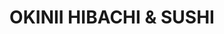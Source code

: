 ---
layout: place
title: "OKINII HIBACHI & SUSHI"
permalink: /virginia/newport-news/okinii-hibachi-sushi.html
stateAbbr: VA
stateName: Virginia
cityName: Newport News
seo:
  name: "OKINII HIBACHI & SUSHI"
  type: Restaurant
  links: http://www.okiniinewportnews.com/
description: "OKINII HIBACHI & SUSHI serves delicious sushi in Newport News, Virginia. Try fresh Japanese dishes for a great dining experience. Available for takeout, delivery, lunch, and dinner."
place_id: ChIJeeYVo6d5sIkRfZ1I_fssMgs
photos:
  - name: >-
      places/ChIJeeYVo6d5sIkRfZ1I_fssMgs/photos/AeeoHcIg58mvV7FeTglo4w1Zgj79jBtAObI9P7VaBDqfzKCube02oEnFrdapM7U-wcukjgi8eAF49J1mN-d3n8OIBjH-UTCmelClMADrAg_R8oFd0tBg0vVqm3MN-EAnirxhfE38FmD9gkva5_BpSjndOiX4Z9U6ZKaZKjGcqRwAgNXKpDymfJPqYS3r_6lDROCQY4BFtj08S13mhRynF5l7FV3CL_yixJRAAYRGppguSBJoQrDote862mY0EyKjEIwccVR6G-LFHiNvtvbKZ7HvunfvwV47w4f7Tg_J-xiPis87mw
    widthPx: 1276
    heightPx: 1702
    authorAttributions:
      - displayName: OKINII HIBACHI & SUSHI
        uri: https://maps.google.com/maps/contrib/117713146672938042369
        photoUri: >-
          https://lh3.googleusercontent.com/a-/ALV-UjUmHLzBUutFzpL6aeZIU5O0MPShss1hjN5pJB3WkhwkCul1l42b=s100-p-k-no-mo
    flagContentUri: >-
      https://www.google.com/local/imagery/report/?cb_client=maps_api_places.places_api&image_key=!1e10!2sAF1QipMpL85bZErai7Dqpims3gOphA16t8143NvhSz-D&hl=en-US
    googleMapsUri: >-
      https://www.google.com/maps/place//data=!3m4!1e2!3m2!1sAF1QipMpL85bZErai7Dqpims3gOphA16t8143NvhSz-D!2e10!4m2!3m1!1s0x89b079a7a315e679:0xb322cfbfd489d7d
  - name: >-
      places/ChIJeeYVo6d5sIkRfZ1I_fssMgs/photos/AeeoHcIIbw6_xRyBJRdRobPpC4r9ZQDBzZ74NepVdlmkhXCtqW6D3HkRHjh917se_-9m0kwClcGosvMV5WcVJBx4J61ueH4Csom9UaBIq7rbQsAIt4eJ-DF_KXUsbGx07Egi9JegAQmsLO2jRxk7mdC0tO1iY9oqdP_vu2fWnLEllIEjyzPjCrTDK9-TUn3lMgvjG916JjntwgtAkPQi2V6lYU_X75Nr2UF1RCBiVmB8UDSe6VYQgjhs4CLSw168mkfDhchFna_sGD9o_fKgKHWH7SC7P-CHD0_B-zK-RnvI9izHMqmBe8MkzPT3LYPlPbUXPIcdnwDb25c12sx5agYaYpwfhA7IDekx-xr-qPGGWZNLP4b7fTUPOYVziubyCB6Q5o4KMxf1yGHr-2WALKHj6d5wxZ43SV3RCLM4Yl4kks2yefI6
    widthPx: 4000
    heightPx: 3000
    authorAttributions:
      - displayName: AS1AM
        uri: https://maps.google.com/maps/contrib/117097643714049928909
        photoUri: >-
          https://lh3.googleusercontent.com/a/ACg8ocKJ_KlEnmBpoB0jqCmZTYOfmI-69GqtbawH9k3VnWr7Mz2DLQ=s100-p-k-no-mo
    flagContentUri: >-
      https://www.google.com/local/imagery/report/?cb_client=maps_api_places.places_api&image_key=!1e10!2sCIHM0ogKEICAgIDrs_r2hwE&hl=en-US
    googleMapsUri: >-
      https://www.google.com/maps/place//data=!3m4!1e2!3m2!1sCIHM0ogKEICAgIDrs_r2hwE!2e10!4m2!3m1!1s0x89b079a7a315e679:0xb322cfbfd489d7d
  - name: >-
      places/ChIJeeYVo6d5sIkRfZ1I_fssMgs/photos/AeeoHcKEBRW1w-OJ9qyQ3-Ta8RCYOM_zG3j0UBoVAVHO2KDbhKp1ZFyE3lqsHZuBPFLls-jzoxwoxsa39IC290JQOZII3zN5tbcvr34LyNON93nupT417M3lgSNN_gAa4Jq1XrfrfYLZAgHQPaDLIxCTYIwffcIoC61P8tA6f4hQnfG03lPkMUqGpFIcWim2hyTnreP__p4kERqBJTwqJDOr_gZeZa1fIBwGs6yUH4ONTr7B91O8nbXhU0RyFHrEb5Rd3nlRu17kOJTzagvN1avA3JXQjr8nq0QKmyK_DxxIP9lpO9M6FaSsieA_saoi-zkyLOHhX0LmJTNxWYEB0nQfzOdVnju_wNl5bhBX7G7uARWiARIgezDJYGwoazaB87noTccxs7KS-j0B5EPsGqUmiRdv3W1l9z9-sMR7DU9Tzf97UA
    widthPx: 4032
    heightPx: 3024
    authorAttributions:
      - displayName: PERCIVAL theGREAT
        uri: https://maps.google.com/maps/contrib/100527300341454493199
        photoUri: >-
          https://lh3.googleusercontent.com/a/ACg8ocJ49ItHmPBbWZSAORibY0vHft3GogNix6wtod2B8o-fnCPwgg=s100-p-k-no-mo
    flagContentUri: >-
      https://www.google.com/local/imagery/report/?cb_client=maps_api_places.places_api&image_key=!1e10!2sCIHM0ogKEICAgIDx9cGLEg&hl=en-US
    googleMapsUri: >-
      https://www.google.com/maps/place//data=!3m4!1e2!3m2!1sCIHM0ogKEICAgIDx9cGLEg!2e10!4m2!3m1!1s0x89b079a7a315e679:0xb322cfbfd489d7d
  - name: >-
      places/ChIJeeYVo6d5sIkRfZ1I_fssMgs/photos/AeeoHcJrOtJzKnWwTxYxkjPy4p-5O0ovigNsdNzTntFgVx2I50DMjnkoIJGNoG6oOvo0vWq5FLpaGXsSdHDh6YxqDQGKkxVhXt9Wsei93WbHR9RpJk_UZ3JTdvRjLAtCPMSj8OW0uUrIrFAwr0bsST5AJ16PR41h44c6uCRUrFDAZd-gUmgMnwskxwbtm4SkBRBMeJ0ZnoFUb3Oz02GNc2O-a7smSVkwaI1o1d4afzIvjxtaKr_USxBkbK6pqF7dsbuucDh8aVpp2C6GNvmDQffxBq0JumizrKMWnGTLMe6f09sfDeTmL4d1WR0prMT4MY5HXD9GdaYxtngUkbsco5Ea_DvpOSIaE9hN7gGG2Ogg3D3YKK-g4b4poGP3Zq8HSrK3-JsfgzS66vjoTwrwthLT2GT3StJ4Lf1-Er6uq22AC_1knJFk
    widthPx: 3000
    heightPx: 4000
    authorAttributions:
      - displayName: Michelle B
        uri: https://maps.google.com/maps/contrib/115731952438527579706
        photoUri: >-
          https://lh3.googleusercontent.com/a-/ALV-UjXI1XnmVME1V4ZxK3CB9MDL9H59CSiCY11y9liJaZwWTFMeZbEU_w=s100-p-k-no-mo
    flagContentUri: >-
      https://www.google.com/local/imagery/report/?cb_client=maps_api_places.places_api&image_key=!1e10!2sCIHM0ogKEICAgIDj0IDbswE&hl=en-US
    googleMapsUri: >-
      https://www.google.com/maps/place//data=!3m4!1e2!3m2!1sCIHM0ogKEICAgIDj0IDbswE!2e10!4m2!3m1!1s0x89b079a7a315e679:0xb322cfbfd489d7d
  - name: >-
      places/ChIJeeYVo6d5sIkRfZ1I_fssMgs/photos/AeeoHcLL-e6D1793C0qVV_93tlmBYmVIbwkeHjAKG5wPCnkunrYKPilzmmte6TtFqYDHhUBEzfpGH5V3_iGOvi4ULVunH5eup0lBPnmCAG3JigBGK89YJRQNahxDvgVqLZhzajJwsgxZZADyzyV_m9eKs_gjjs9K5Cwnr0CBhSDmLVAXc5LrK4vczx8HooCHvpiiUqREQvBfMjeFcg3beQ9jZ7Z3PdUFsYcPJroil0HCQoy21eiHnCTM3TfgRT2ahxqv7t4mPFnuZyBiMJeM1eJ4ezTJ0mksfU0L-LGQ4sQonQRexaLGpBwNnH10oApFmO34XhLVPGSV0wMLu-bqrz9MqupuJ1Qz0W-32jELjBI5MeEK80gDvR0YcOFos7NvPpr1x41r40vktTyQKnKF7HJUeGv0wk93eoVb33K2jtMvWiRQmmOV
    widthPx: 3000
    heightPx: 4000
    authorAttributions:
      - displayName: Alejandro Gonzalez
        uri: https://maps.google.com/maps/contrib/110703301416971368094
        photoUri: >-
          https://lh3.googleusercontent.com/a-/ALV-UjXA1CaaohhK4_1HH60Vq7gQJWJlwLKTv-t0y0U6e8qJVNoRWg0=s100-p-k-no-mo
    flagContentUri: >-
      https://www.google.com/local/imagery/report/?cb_client=maps_api_places.places_api&image_key=!1e10!2sCIHM0ogKEICAgIDBgrHv7wE&hl=en-US
    googleMapsUri: >-
      https://www.google.com/maps/place//data=!3m4!1e2!3m2!1sCIHM0ogKEICAgIDBgrHv7wE!2e10!4m2!3m1!1s0x89b079a7a315e679:0xb322cfbfd489d7d
  - name: >-
      places/ChIJeeYVo6d5sIkRfZ1I_fssMgs/photos/AeeoHcKvodbIkRzve-O43IvSUB-b79rinEAi333V7GreBp7FoIL5pGw-lBgE35VQzwIoM2-gvc1fjUtL0GZC5r_RTc9-WImTYagfPvptpLvUhl20p6RPRSKqEm4CVT7AWpK5gwjirz5X7hFD0X7B6Hr1yBBKRLjL7OtS1LdkaVgQPkHF70-ZTAblrzC0la98QlekOcUiXPBS5Vs_Zeius-H6hH7BZxFRCWJanpshI2kG8CWpkDwDcc7LCHHnmiPsMccMOmjTghE502I2vEV2sEbT0C-IfxID2TkldkN-ss2JT9tb1AxuPB0ulGDgdGQQmDAUb1eTRzLr6UKvfSe8nB63K2UIw0typRWl_LOv3bd5tVboUCzvRpng-4iVUcZzVWTSjsp5RY9hWJRYkjq0TFXO0UO3CyB2Y0085ZaTCd75LN4
    widthPx: 3958
    heightPx: 2410
    authorAttributions:
      - displayName: Jon Schwartz
        uri: https://maps.google.com/maps/contrib/103695570285297572266
        photoUri: >-
          https://lh3.googleusercontent.com/a-/ALV-UjXD0aCwXE3fNDQ9xm4wO3d8R3VMKdNNq-xgI3HJUvSGqg4NfY9b=s100-p-k-no-mo
    flagContentUri: >-
      https://www.google.com/local/imagery/report/?cb_client=maps_api_places.places_api&image_key=!1e10!2sCIHM0ogKEICAgIC75_LBUg&hl=en-US
    googleMapsUri: >-
      https://www.google.com/maps/place//data=!3m4!1e2!3m2!1sCIHM0ogKEICAgIC75_LBUg!2e10!4m2!3m1!1s0x89b079a7a315e679:0xb322cfbfd489d7d
  - name: >-
      places/ChIJeeYVo6d5sIkRfZ1I_fssMgs/photos/AeeoHcJcS9yy5elPn4NoN3AT6AhZP5Czui8Ceiij7caJkGdP4S7hIC6xNFsifwlPIz30I1OoDJbXt9eVlCgP7RqhraPalXHsMVChEW44K-fcXlvyUE5buFZtfCkzw8V8OhfBuAvYp1E1oWx1jK_fa3WFBusSmdCEyl3leXKtuqfqwz1ueRlGeF-5Uc4JopsMHBQ0nb-9yD7VszHyEpmJhF1yYYqTGQGL63j3GzTFm3YATS63_P-TqE9tj5gVokdGWlJMZwxjrE-WA3HOhTxXX4pN4jPgVm7JhWOGQVaoXSWYv2kr8xGgvSGT6Jt_iy0VcJkZIvQHnepDbwnoEaWUCeGvW37luKzyTvGCtgQuhVERkc78CujCEF0907ywZTJjovXk2Y9NFxnAm9VsRELkshUdZG9zlPcqOivCKn3pd-8_ziyhWg
    widthPx: 3024
    heightPx: 4032
    authorAttributions:
      - displayName: Francesca Lafata
        uri: https://maps.google.com/maps/contrib/103474437955045449275
        photoUri: >-
          https://lh3.googleusercontent.com/a-/ALV-UjUcCHZSntoDqLcVyhTDW0N1NSG7QNkCvWmhNKI7s1EvecEVCqwUIw=s100-p-k-no-mo
    flagContentUri: >-
      https://www.google.com/local/imagery/report/?cb_client=maps_api_places.places_api&image_key=!1e10!2sCIHM0ogKEICAgIC-ysrGYQ&hl=en-US
    googleMapsUri: >-
      https://www.google.com/maps/place//data=!3m4!1e2!3m2!1sCIHM0ogKEICAgIC-ysrGYQ!2e10!4m2!3m1!1s0x89b079a7a315e679:0xb322cfbfd489d7d
  - name: >-
      places/ChIJeeYVo6d5sIkRfZ1I_fssMgs/photos/AeeoHcImbBPoWI5ZH2Q-YQFY5Ff2pzEUfOTABFbNQePQzOc_NOvsW_j0Cg6UVSEDNfKfI3q5sf1bIN3ujHoWf7iSjUhWH2J3Ie91OF0LPE97uoa-NqdyGQ6PsEGAhiVyOm_Ed-TNnecmsxklIJyE8TYnh-7eYlnPI5Uzzp9vciPUDFyVgyfBFo5jz6-4LcJZPmO60eso-onHc1HXuZxFzWZOU2BrIvy__Bm9GZAIXL7VANKLZTKum2a8VoXAbfdzo20B5iDs_7LrdN9x0PImG5USOO4PmF1h0J409ZXX_cgEfPt1uAtB7vNnG4tNcyh_XT7_8KKmcTJTEjdPSnfS-b_5Ywf0IA38u43fE92-Mwgyaj1q7JQyx60gQx4bgMkFPl3wUEvDofCNt_j5oCDmzMUHKamPEYZ7T4A_NrCI8DbgUKh3a3ph
    widthPx: 3120
    heightPx: 4160
    authorAttributions:
      - displayName: Brian Causer
        uri: https://maps.google.com/maps/contrib/100969117778200659896
        photoUri: >-
          https://lh3.googleusercontent.com/a/ACg8ocKDrsnG83OMYTUgBhZRJTDOGeB2ro8s4RBZkX2DWgDVx6LLZg=s100-p-k-no-mo
    flagContentUri: >-
      https://www.google.com/local/imagery/report/?cb_client=maps_api_places.places_api&image_key=!1e10!2sCIHM0ogKEICAgIDO6ven-gE&hl=en-US
    googleMapsUri: >-
      https://www.google.com/maps/place//data=!3m4!1e2!3m2!1sCIHM0ogKEICAgIDO6ven-gE!2e10!4m2!3m1!1s0x89b079a7a315e679:0xb322cfbfd489d7d
  - name: >-
      places/ChIJeeYVo6d5sIkRfZ1I_fssMgs/photos/AeeoHcIHnHRBtT-F7EqwvRD6wuj4JvXRtzCHbxwxw6iOZ8v_yg0izBd6Zdkgo9x4uYbX52bdCuWFUByZMDyivYT-YM4d2yVlPqrF_VFlto3sQ0OM7GgZoObBQkcYXFbYxFNaAoMCzi2efukN4DCwiPoTaHYw1mn1ofMf-oNaNk__cwUfXOL15CXSgCuKHK6TYPKUcdx9GIDET-ZfOMQ7qhO-nUAzYxBhIblfOJb2tNd81K1nnA9B5S0y8iPGmqUk-kRjuAtO747U_JxrpVY4QAWq5yHvPUcGkfCJ0MH2__5m5cRJLP6ujDLUaMTah1uKCbxywmzn2NcHdHGqdJ1Rcrl8Qpxs45MK_oXn6BWhAE1Mf1BIWv7rsVQQZdD4DanRBurRCquthTTcpjefp-cYCNws5Qy8ZQKHagrn1ehlZV8WTSohgw
    widthPx: 4032
    heightPx: 3024
    authorAttributions:
      - displayName: PERCIVAL theGREAT
        uri: https://maps.google.com/maps/contrib/100527300341454493199
        photoUri: >-
          https://lh3.googleusercontent.com/a/ACg8ocJ49ItHmPBbWZSAORibY0vHft3GogNix6wtod2B8o-fnCPwgg=s100-p-k-no-mo
    flagContentUri: >-
      https://www.google.com/local/imagery/report/?cb_client=maps_api_places.places_api&image_key=!1e10!2sCIHM0ogKEICAgIDx9cGLYg&hl=en-US
    googleMapsUri: >-
      https://www.google.com/maps/place//data=!3m4!1e2!3m2!1sCIHM0ogKEICAgIDx9cGLYg!2e10!4m2!3m1!1s0x89b079a7a315e679:0xb322cfbfd489d7d
  - name: >-
      places/ChIJeeYVo6d5sIkRfZ1I_fssMgs/photos/AeeoHcIYYygqpd4ukuobqhTpEBNYmsAPO7WE-JdH9Sax04_zIloZ5lQgZvDop8GM5WXap1vzmatAttPFurc2-fw9NwoBlnlGXI90aDPkantsCje9VmvxLwrVr2qzgmK_9VAenE_haW5NcJMG6m3Ff6WDJOV2JKLqSKV1WUF446RYk63Hv8eXPjtWf4Ve5NGaLqnGSCoBHJhr_THoBl-60e8twnxeV4gicRCro9QrjbiH7eKxU-IQIaxZJ8qDN1wAwx7zyjN3OsN74I5YJYJGKcOdTwGlgYIf9XjQFafH3WoSFJxVC5EMnQJNKheWDYR0kExBY59WVLN6a9l9edJvjdgpE3y3uywo5dvxk8VSgaMsBvyitoQ_30r3lQh1Wo7UFQlgoRvhh52Jrxhm_CRo2b9ak1TUxlHl4A_cHKGQTsXD3RFJimw
    widthPx: 2990
    heightPx: 2511
    authorAttributions:
      - displayName: Lisa Causey-Capps
        uri: https://maps.google.com/maps/contrib/117964676140327702114
        photoUri: >-
          https://lh3.googleusercontent.com/a-/ALV-UjUk1ANEYmMoL9dScwG75IZuFtkpEAPlNRC1vgAgZlW5TbDvxSO8=s100-p-k-no-mo
    flagContentUri: >-
      https://www.google.com/local/imagery/report/?cb_client=maps_api_places.places_api&image_key=!1e10!2sCIHM0ogKEICAgIC16rO_mwE&hl=en-US
    googleMapsUri: >-
      https://www.google.com/maps/place//data=!3m4!1e2!3m2!1sCIHM0ogKEICAgIC16rO_mwE!2e10!4m2!3m1!1s0x89b079a7a315e679:0xb322cfbfd489d7d
address: 304 Oyster Point Rd, Newport News, VA 23602, USA
street: 304 Oyster Point Rd
city: Newport News
state: VA
zip: '23602'
country: USA
neighborhood: Oyster Point
latitude: '37.103539'
longitude: '-76.510773'
accessibility_options:
  wheelchairAccessibleParking: true
  wheelchairAccessibleEntrance: true
  wheelchairAccessibleRestroom: true
  wheelchairAccessibleSeating: true
business_status: OPERATIONAL
name: OKINII HIBACHI & SUSHI
google_maps_links:
  directionsUri: >-
    https://www.google.com/maps/dir//''/data=!4m7!4m6!1m1!4e2!1m2!1m1!1s0x89b079a7a315e679:0xb322cfbfd489d7d!3e0
  placeUri: https://maps.google.com/?cid=806756744050548093
  writeAReviewUri: >-
    https://www.google.com/maps/place//data=!4m3!3m2!1s0x89b079a7a315e679:0xb322cfbfd489d7d!12e1
  reviewsUri: >-
    https://www.google.com/maps/place//data=!4m4!3m3!1s0x89b079a7a315e679:0xb322cfbfd489d7d!9m1!1b1
  photosUri: >-
    https://www.google.com/maps/place//data=!4m3!3m2!1s0x89b079a7a315e679:0xb322cfbfd489d7d!10e5
primary_type: Japanese Restaurant
opening_hours:
  regular: null
  current: null
secondary_opening_hours:
  regular:
    weekdayDescriptions: null
    type: null
  current:
    weekdayDescriptions: null
    type: null
phone: (757) 969-1380
price_level: PRICE_LEVEL_MODERATE
price_range: $10 &ndash; $20
rating: '4.7'
rating_count: 282
website: http://www.okiniinewportnews.com/
reviews:
  - name: >-
      places/ChIJeeYVo6d5sIkRfZ1I_fssMgs/reviews/ChZDSUhNMG9nS0VJQ0FnTUNJeXNydFhBEAE
    relativePublishTimeDescription: a week ago
    rating: 5
    text:
      text: >-
        Small clean shop. I use to buy my sushi from Kroger now I’m hooked to
        this restaurant food. Everything fresh. Always make sure my food is
        fresh. Love the lady at the front so sweet. I’ll make the drive from
        Hampton to this location 10/10  I buy the sushi dinner shrimp tempura
        and yummy yummy roll.
      languageCode: en
    originalText:
      text: >-
        Small clean shop. I use to buy my sushi from Kroger now I’m hooked to
        this restaurant food. Everything fresh. Always make sure my food is
        fresh. Love the lady at the front so sweet. I’ll make the drive from
        Hampton to this location 10/10  I buy the sushi dinner shrimp tempura
        and yummy yummy roll.
      languageCode: en
    authorAttribution:
      displayName: Ri You
      uri: https://www.google.com/maps/contrib/113197588293905566864/reviews
      photoUri: >-
        https://lh3.googleusercontent.com/a-/ALV-UjX07eLo0RrIaI0y45CLjxEVumJsUCDaj7qlGJSJtqy7_tBjnEbh=s128-c0x00000000-cc-rp-mo-ba2
    publishTime: '2025-04-01T01:53:43.691344Z'
    flagContentUri: >-
      https://www.google.com/local/review/rap/report?postId=ChZDSUhNMG9nS0VJQ0FnTUNJeXNydFhBEAE&d=17924085&t=1
    googleMapsUri: >-
      https://www.google.com/maps/reviews/data=!4m6!14m5!1m4!2m3!1sChZDSUhNMG9nS0VJQ0FnTUNJeXNydFhBEAE!2m1!1s0x89b079a7a315e679:0xb322cfbfd489d7d
  - name: >-
      places/ChIJeeYVo6d5sIkRfZ1I_fssMgs/reviews/ChdDSUhNMG9nS0VJQ0FnSURiNkotYWp3RRAB
    relativePublishTimeDescription: 8 months ago
    rating: 5
    text:
      text: >-
        I never write reviews but I had to write about this place. Got take-out
        3 times and every time it tastes and looks like perfection. The cashier
        was very welcoming and nice. The food does not take long to cook and is
        usually finished faster than the recommended time. The Soup surprised me
        at 1st since it came in a big container and is only $2.50. I don’t want
        this to be too long but I wish this shop longevity and success!
      languageCode: en
    originalText:
      text: >-
        I never write reviews but I had to write about this place. Got take-out
        3 times and every time it tastes and looks like perfection. The cashier
        was very welcoming and nice. The food does not take long to cook and is
        usually finished faster than the recommended time. The Soup surprised me
        at 1st since it came in a big container and is only $2.50. I don’t want
        this to be too long but I wish this shop longevity and success!
      languageCode: en
    authorAttribution:
      displayName: Angel
      uri: https://www.google.com/maps/contrib/116101206511864222889/reviews
      photoUri: >-
        https://lh3.googleusercontent.com/a-/ALV-UjVPLAy3hWxqeFoImCS_O4gII84vbbw4Rd9YWhA2YNnbeIf1p1hbtQ=s128-c0x00000000-cc-rp-mo
    publishTime: '2024-08-01T17:51:44.457589Z'
    flagContentUri: >-
      https://www.google.com/local/review/rap/report?postId=ChdDSUhNMG9nS0VJQ0FnSURiNkotYWp3RRAB&d=17924085&t=1
    googleMapsUri: >-
      https://www.google.com/maps/reviews/data=!4m6!14m5!1m4!2m3!1sChdDSUhNMG9nS0VJQ0FnSURiNkotYWp3RRAB!2m1!1s0x89b079a7a315e679:0xb322cfbfd489d7d
  - name: >-
      places/ChIJeeYVo6d5sIkRfZ1I_fssMgs/reviews/ChdDSUhNMG9nS0VJQ0FnSUNfNC1Pd25RRRAB
    relativePublishTimeDescription: 2 months ago
    rating: 5
    text:
      text: >-
        I am OBSESSED with this place. I always get a Cali roll, shrimp tempura
        roll, eel sauce on the side. The quality and freshness is the best in
        the area. The place is always clean looking. I like to call in my order
        and go pick it up.
      languageCode: en
    originalText:
      text: >-
        I am OBSESSED with this place. I always get a Cali roll, shrimp tempura
        roll, eel sauce on the side. The quality and freshness is the best in
        the area. The place is always clean looking. I like to call in my order
        and go pick it up.
      languageCode: en
    authorAttribution:
      displayName: Caitlin Hebert
      uri: https://www.google.com/maps/contrib/113466687738640022396/reviews
      photoUri: >-
        https://lh3.googleusercontent.com/a-/ALV-UjXEh3yhaLJNS05G91Ki2Jjv1tQ82rRCv8mvDbzSAebl_ktOBH6Q=s128-c0x00000000-cc-rp-mo-ba3
    publishTime: '2025-01-18T18:49:58.659426Z'
    flagContentUri: >-
      https://www.google.com/local/review/rap/report?postId=ChdDSUhNMG9nS0VJQ0FnSUNfNC1Pd25RRRAB&d=17924085&t=1
    googleMapsUri: >-
      https://www.google.com/maps/reviews/data=!4m6!14m5!1m4!2m3!1sChdDSUhNMG9nS0VJQ0FnSUNfNC1Pd25RRRAB!2m1!1s0x89b079a7a315e679:0xb322cfbfd489d7d
  - name: >-
      places/ChIJeeYVo6d5sIkRfZ1I_fssMgs/reviews/ChZDSUhNMG9nS0VJQ0FnSURKcUlPbUt3EAE
    relativePublishTimeDescription: a year ago
    rating: 4
    text:
      text: >-
        Hibachi steak and shrimp was good but not the best I had. My daughter
        with food allergies threw up, wife recognized that the eggs were bigger
        than usual in hibachi fried rice, so the eggs might have been the reason
        why our daughter threw up her food after eating the fried rice and
        vegetables. I ate all of my hibachi steak and shrimp; it hit the spot
        and was well needed. We also had the spring roll and it was good too.
        Also had hibachi steak and chicken and saved some of that for leftovers.
        Yum yum sauce was yummy to my tummy. Beautiful and very colorful
        interior on the inside. Nice utensils etc are provided too for to-go
        orders. The lady that took my order was nice to talk to when I arrived
        to pickup order.
      languageCode: en
    originalText:
      text: >-
        Hibachi steak and shrimp was good but not the best I had. My daughter
        with food allergies threw up, wife recognized that the eggs were bigger
        than usual in hibachi fried rice, so the eggs might have been the reason
        why our daughter threw up her food after eating the fried rice and
        vegetables. I ate all of my hibachi steak and shrimp; it hit the spot
        and was well needed. We also had the spring roll and it was good too.
        Also had hibachi steak and chicken and saved some of that for leftovers.
        Yum yum sauce was yummy to my tummy. Beautiful and very colorful
        interior on the inside. Nice utensils etc are provided too for to-go
        orders. The lady that took my order was nice to talk to when I arrived
        to pickup order.
      languageCode: en
    authorAttribution:
      displayName: Howard Smith
      uri: https://www.google.com/maps/contrib/100013162707384362150/reviews
      photoUri: >-
        https://lh3.googleusercontent.com/a-/ALV-UjWQ64gFeL0AyuvWtQTZoYvyYr52Op4JegHsbxcQizQTkTPhTWcVqw=s128-c0x00000000-cc-rp-mo-ba7
    publishTime: '2023-07-12T04:16:59.076625Z'
    flagContentUri: >-
      https://www.google.com/local/review/rap/report?postId=ChZDSUhNMG9nS0VJQ0FnSURKcUlPbUt3EAE&d=17924085&t=1
    googleMapsUri: >-
      https://www.google.com/maps/reviews/data=!4m6!14m5!1m4!2m3!1sChZDSUhNMG9nS0VJQ0FnSURKcUlPbUt3EAE!2m1!1s0x89b079a7a315e679:0xb322cfbfd489d7d
  - name: >-
      places/ChIJeeYVo6d5sIkRfZ1I_fssMgs/reviews/ChZDSUhNMG9nS0VJQ0FnSUM3NTR5REFnEAE
    relativePublishTimeDescription: 7 months ago
    rating: 5
    text:
      text: >-
        A surprise little restaurant in a strip mall. We were very pleased with
        the freshness and quality of the generous portions. Well attended, they
        do make a lot of business from their takeout service. We come from many
        years in Seattle, so we hadn’t expected to find a restaurant that made
        us this happy! We’ll be back.
      languageCode: en
    originalText:
      text: >-
        A surprise little restaurant in a strip mall. We were very pleased with
        the freshness and quality of the generous portions. Well attended, they
        do make a lot of business from their takeout service. We come from many
        years in Seattle, so we hadn’t expected to find a restaurant that made
        us this happy! We’ll be back.
      languageCode: en
    authorAttribution:
      displayName: Andrea Schwartz
      uri: https://www.google.com/maps/contrib/116146469826506292204/reviews
      photoUri: >-
        https://lh3.googleusercontent.com/a-/ALV-UjVaEpKz7BvqNMHPYwsXrU1ckxsJ32cPC2WSJxCpaMkXb6yqW_9CxA=s128-c0x00000000-cc-rp-mo-ba3
    publishTime: '2024-08-18T17:57:34.547362Z'
    flagContentUri: >-
      https://www.google.com/local/review/rap/report?postId=ChZDSUhNMG9nS0VJQ0FnSUM3NTR5REFnEAE&d=17924085&t=1
    googleMapsUri: >-
      https://www.google.com/maps/reviews/data=!4m6!14m5!1m4!2m3!1sChZDSUhNMG9nS0VJQ0FnSUM3NTR5REFnEAE!2m1!1s0x89b079a7a315e679:0xb322cfbfd489d7d
parking_options:
  freeParkingLot: true
  freeStreetParking: true
  valetParking: false
payment_options:
  acceptsCreditCards: true
  acceptsDebitCards: true
  acceptsCashOnly: false
  acceptsNfc: true
allow_dogs: null
curbside_pickup: null
delivery: true
dine_in: true
good_for_children: true
good_for_groups: true
good_for_sports: false
live_music: false
menu_for_children: null
outdoor_seating: false
reservable: true
restroom: true
serves_beer: null
serves_breakfast: null
serves_brunch: false
serves_cocktails: null
serves_coffee: null
serves_dinner: true
serves_dessert: true
serves_lunch: true
serves_vegetarian_food: null
serves_wine: null
takeout: true
summary: null

---